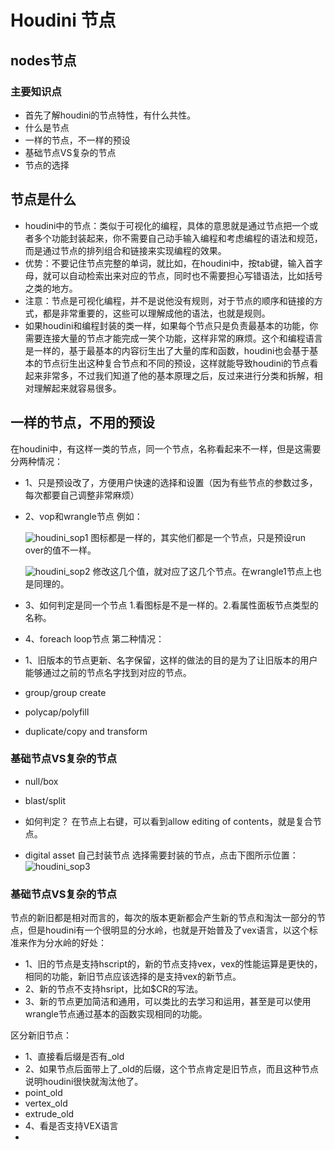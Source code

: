 # Houdini 节点

## nodes节点
### 主要知识点
* 首先了解houdini的节点特性，有什么共性。
* 什么是节点
* 一样的节点，不一样的预设
* 基础节点VS复杂的节点
* 节点的选择

## 节点是什么
* houdini中的节点：类似于可视化的编程，具体的意思就是通过节点把一个或者多个功能封装起来，你不需要自己动手输入编程和考虑编程的语法和规范，而是通过节点的排列组合和链接来实现编程的效果。
* 优势：不要记住节点完整的单词，就比如，在houdini中，按tab键，输入首字母，就可以自动检索出来对应的节点，同时也不需要担心写错语法，比如括号之类的地方。
* 注意：节点是可视化编程，并不是说他没有规则，对于节点的顺序和链接的方式，都是非常重要的，这些可以理解成他的语法，也就是规则。
* 如果houdini和编程封装的类一样，如果每个节点只是负责最基本的功能，你需要连接大量的节点才能完成一笑个功能，这样非常的麻烦。这个和编程语言是一样的，基于最基本的内容衍生出了大量的库和函数，houdini也会基于基本的节点衍生出这种复合节点和不同的预设，这样就能导致houdini的节点看起来非常多，不过我们知道了他的基本原理之后，反过来进行分类和拆解，相对理解起来就容易很多。

## 一样的节点，不用的预设

在houdini中，有这样一类的节点，同一个节点，名称看起来不一样，但是这需要分两种情况：
* 1、只是预设改了，方便用户快速的选择和设置（因为有些节点的参数过多，每次都要自己调整非常麻烦）

* 2、vop和wrangle节点
  例如：

  ![houdini_sop1](http://artiststd.xyz/img/houdini_sop1.jpg)
  图标都是一样的，其实他们都是一个节点，只是预设run over的值不一样。

  ![houdini_sop2](http://artiststd.xyz/img/houdini_sop2.jpg)
修改这几个值，就对应了这几个节点。在wrangle1节点上也是同理的。
* 3、如何判定是同一个节点
1.看图标是不是一样的。2.看属性面板节点类型的名称。
*  4、foreach loop节点
第二种情况：
* 1、旧版本的节点更新、名字保留，这样的做法的目的是为了让旧版本的用户能够通过之前的节点名字找到对应的节点。
*  group/group create
*  polycap/polyfill
*  duplicate/copy and transform

###  基础节点VS复杂的节点
* null/box

* blast/split

* 如何判定？
  在节点上右键，可以看到allow editing of contents，就是复合节点。

* digital asset 自己封装节点
  选择需要封装的节点，点击下图所示位置：
![houdini_sop3](http://artiststd.xyz/img/houdini_sop3.jpg)

### 基础节点VS复杂的节点
节点的新旧都是相对而言的，每次的版本更新都会产生新的节点和淘汰一部分的节点，但是houdini有一个很明显的分水岭，也就是开始普及了vex语言，以这个标准来作为分水岭的好处：
* 1、旧的节点是支持hscript的，新的节点支持vex，vex的性能运算是更快的，相同的功能，新旧节点应该选择的是支持vex的新节点。
* 2、新的节点不支持hsript，比如$CR的写法。
* 3、新的节点更加简洁和通用，可以类比的去学习和运用，甚至是可以使用wrangle节点通过基本的函数实现相同的功能。

区分新旧节点：
* 1、直接看后缀是否有_old
* 2、如果节点后面带上了_old的后缀，这个节点肯定是旧节点，而且这种节点说明houdini很快就淘汰他了。
* point_old
* vertex_old
* extrude_old
* 4、看是否支持VEX语言
* 

